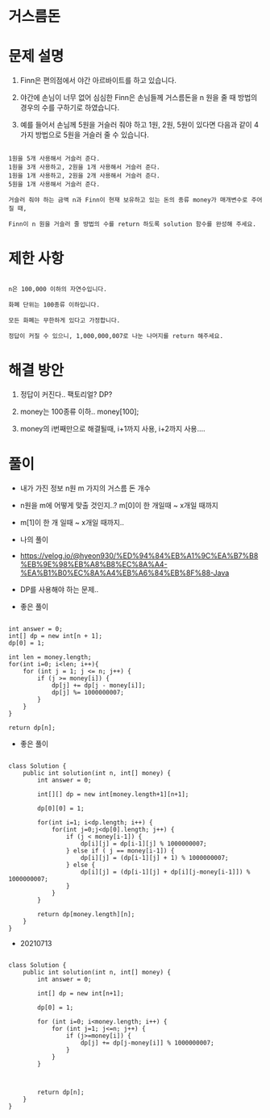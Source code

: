 # 거스름돈

# 문제 설명

1. Finn은 편의점에서 야간 아르바이트를 하고 있습니다. 

2. 야간에 손님이 너무 없어 심심한 Finn은 손님들께 거스름돈을 n 원을 줄 때 방법의 경우의 수를 구하기로 하였습니다.

3. 예를 들어서 손님께 5원을 거슬러 줘야 하고 1원, 2원, 5원이 있다면 다음과 같이 4가지 방법으로 5원을 거슬러 줄 수 있습니다.

```

1원을 5개 사용해서 거슬러 준다.
1원을 3개 사용하고, 2원을 1개 사용해서 거슬러 준다.
1원을 1개 사용하고, 2원을 2개 사용해서 거슬러 준다.
5원을 1개 사용해서 거슬러 준다.

거슬러 줘야 하는 금액 n과 Finn이 현재 보유하고 있는 돈의 종류 money가 매개변수로 주어질 때,

Finn이 n 원을 거슬러 줄 방법의 수를 return 하도록 solution 함수를 완성해 주세요.

```

# 제한 사항

```

n은 100,000 이하의 자연수입니다.

화폐 단위는 100종류 이하입니다.

모든 화폐는 무한하게 있다고 가정합니다.

정답이 커질 수 있으니, 1,000,000,007로 나눈 나머지를 return 해주세요.

```

# 해결 방안

1. 정답이 커진다.. 팩토리얼? DP? 

2. money는 100종류 이하.. money[100];

3. money의 i번째만으로 해결될때, i+1까지 사용, i+2까지 사용....

# 풀이

- 내가 가진 정보 n원 m 가지의 거스름 돈 개수

- n원을 m에 어떻게 맞출 것인지..? m[0]이 한 개일때 ~ x개일 때까지

- m[1]이 한 개 일때 ~ x개일 때까지.. 

- 나의 풀이

- https://velog.io/@hyeon930/%ED%94%84%EB%A1%9C%EA%B7%B8%EB%9E%98%EB%A8%B8%EC%8A%A4-%EA%B1%B0%EC%8A%A4%EB%A6%84%EB%8F%88-Java

- DP를 사용해야 하는 문제..

- 좋은 풀이

```

int answer = 0;
int[] dp = new int[n + 1];
dp[0] = 1;

int len = money.length;
for(int i=0; i<len; i++){
    for (int j = 1; j <= n; j++) {
        if (j >= money[i]) {
            dp[j] += dp[j - money[i]];
            dp[j] %= 1000000007;
        }
    }
}

return dp[n];

```

- 좋은 풀이

```

class Solution {
    public int solution(int n, int[] money) {
        int answer = 0;
        
        int[][] dp = new int[money.length+1][n+1];
        
        dp[0][0] = 1;
        
        for(int i=1; i<dp.length; i++) {
            for(int j=0;j<dp[0].length; j++) {
                if (j < money[i-1]) {
                    dp[i][j] = dp[i-1][j] % 1000000007; 
                } else if ( j == money[i-1]) {
                    dp[i][j] = (dp[i-1][j] + 1) % 1000000007;
                } else {
                    dp[i][j] = (dp[i-1][j] + dp[i][j-money[i-1]]) % 1000000007;
                }
            }
        }
        
        return dp[money.length][n];
    }
}

```

- 20210713

```

class Solution {
    public int solution(int n, int[] money) {
        int answer = 0;
        
        int[] dp = new int[n+1];
        
        dp[0] = 1;
        
        for (int i=0; i<money.length; i++) {
            for (int j=1; j<=n; j++) {
                if (j>=money[i]) {
                    dp[j] += dp[j-money[i]] % 1000000007;
                }
            }
        }
        
        
        
        return dp[n];
    }
}


```